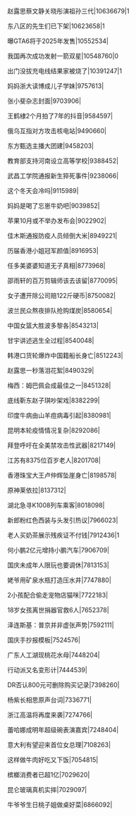 赵露思蔡文静关晓彤演祖孙三代|10636679|1

东八区的先生们已下架|10623658|1

曝GTA6将于2025年发售|10552534|

我国再次成功发射一箭双星|10548760|0

出门没拔充电线结果家被烧了|10391247|1

妈妈浙大读博成儿子学妹|9757613|

张小斐杂志封面|9703906|

王鹤棣2个月拍了7年的抖音|9584597|

俄乌互指对方攻击核电站|9490660|

东方甄选主播大团建|9458203|

教育部支持河南设立高等学校|9388452|

武昌工学院通报新生猝死事件|9238066|

这个冬天会冷吗|9115989|

妈妈是喝了忘崽牛奶吧|9039852|

苹果10月或不举办发布会|9022902|

佳木斯通报防疫人员倾倒大米|8949221|

历届香港小姐冠军颜值|8916953|

任多美婆婆知道无子真相|8773968|

邵雨轩的百万剪辑师该去该留|8770095|

女子遭开除公司赔122斤硬币|8750082|

波兰民众熬夜排队抢购煤炭|8580654|

中国女篮大胜波多黎各|8543213|

甘宇讲述逃生全过程|8540048|

韩港口货轮爆炸中国籍船长身亡|8512243|

赵露思一秒落泪花絮|8490329|

梅西：姆巴佩会成最佳之一|8451328|

底线靳东赵子琪吵架戏|8382299|

印度牛病由山羊痘病毒引起|8380981|

昆明本轮疫情情况复杂|8292086|

拜登呼吁在全美禁攻击性武器|8217149|

江苏有8375位百岁老人|8201708|

香港珠宝大王卢仲辉坠崖身亡|8198578|

原神莱依拉|8137312|

湖北急寻K1008列车乘客|8018098|

新郎粉红色西装与头发引热议|7966023|

老人买奶茶展示残疾证不付钱|7912436|1

何小鹏2亿元增持小鹏汽车|7906709|

国庆未成年人限玩也要调休|7813153|

姥爷用矿泉水瓶打造压水井|7747880|

2小孩配合偷走宠物店猫咪|7722183|

18岁女孩离世捐器官救6人|7652378|

泽连斯基：普京并非虚张声势|7592111|

国庆手抄报模板|7524576|

广东人工湖现桃花水母|7448204|

行动派又名变形计|7444539|

DR否认800元可删除购买记录|7398260|

杨紫长相思原声台词|7336771|

浙江高温将再度来袭|7274766|

蕾哈娜成明年超级碗表演嘉宾|7248404|

意大利有望迎来首位女总理|7108263|

这样做牛肉好吃又下饭|7054815|

槟榔消费者已超1亿|7029620|

昆仑玻璃真机实摔|7029097|

牛爷爷生日桃子姐做桌好菜|6866092|

